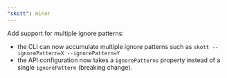 ```yaml
---
"skott": minor
---
```


Add support for multiple ignore patterns: 
- the CLI can now accumulate multiple ignore patterns such as `skott --ignorePattern=X --ignorePattern=Y`
- the API configuration now takes a `ignorePatterns` property instead of a single `ignorePattern` (breaking change).

